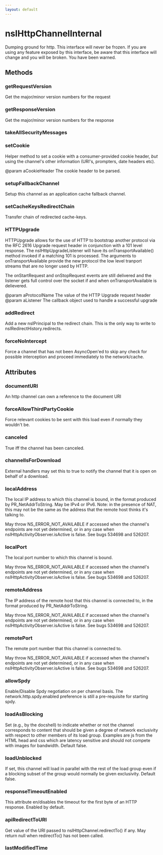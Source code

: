 ```yaml
---
layout: default
---
```


# nsIHttpChannelInternal #

Dumping ground for http.  This interface will never be frozen.  If you are
using any feature exposed by this interface, be aware that this interface
will change and you will be broken.  You have been warned.


## Methods ##

### getRequestVersion ###

Get the major/minor version numbers for the request


### getResponseVersion ###

Get the major/minor version numbers for the response


### takeAllSecurityMessages ###

### setCookie ###

Helper method to set a cookie with a consumer-provided
cookie header, _but_ using the channel's other information
(URI's, prompters, date headers etc).

@param aCookieHeader
       The cookie header to be parsed.


### setupFallbackChannel ###

Setup this channel as an application cache fallback channel.


### setCacheKeysRedirectChain ###

Transfer chain of redirected cache-keys.


### HTTPUpgrade ###

HTTPUpgrade allows for the use of HTTP to bootstrap another protocol
via the RFC 2616 Upgrade request header in conjunction with a 101 level
response. The nsIHttpUpgradeListener will have its
onTransportAvailable() method invoked if a matching 101 is processed.
The arguments to onTransportAvailable provide the new protocol the low
level tranport streams that are no longer used by HTTP.

The onStartRequest and onStopRequest events are still delivered and the
listener gets full control over the socket if and when onTransportAvailable
is delievered.

@param aProtocolName
       The value of the HTTP Upgrade request header
@param aListener
       The callback object used to handle a successful upgrade


### addRedirect ###

Add a new nsIPrincipal to the redirect chain. This is the only way to
write to nsIRedirectHistory.redirects.


### forceNoIntercept ###

Force a channel that has not been AsyncOpen'ed to skip any check for possible
interception and proceed immediately to the network/cache.


## Attributes ##

### documentURI ###

An http channel can own a reference to the document URI


### forceAllowThirdPartyCookie ###

Force relevant cookies to be sent with this load even if normally they
wouldn't be.


### canceled ###

True iff the channel has been canceled.


### channelIsForDownload ###

External handlers may set this to true to notify the channel
that it is open on behalf of a download.


### localAddress ###

The local IP address to which this channel is bound, in the
format produced by PR_NetAddrToString. May be IPv4 or IPv6.
Note: in the presence of NAT, this may not be the same as the
address that the remote host thinks it's talking to.

May throw NS_ERROR_NOT_AVAILABLE if accessed when the channel's
endpoints are not yet determined, or in any case when
nsIHttpActivityObserver.isActive is false. See bugs 534698 and 526207.


### localPort ###

The local port number to which this channel is bound.

May throw NS_ERROR_NOT_AVAILABLE if accessed when the channel's
endpoints are not yet determined, or in any case when
nsIHttpActivityObserver.isActive is false. See bugs 534698 and 526207.


### remoteAddress ###

The IP address of the remote host that this channel is
connected to, in the format produced by PR_NetAddrToString.

May throw NS_ERROR_NOT_AVAILABLE if accessed when the channel's
endpoints are not yet determined, or in any case when
nsIHttpActivityObserver.isActive is false. See bugs 534698 and 526207.


### remotePort ###

The remote port number that this channel is connected to.

May throw NS_ERROR_NOT_AVAILABLE if accessed when the channel's
endpoints are not yet determined, or in any case when
nsIHttpActivityObserver.isActive is false. See bugs 534698 and 526207.


### allowSpdy ###

Enable/Disable Spdy negotiation on per channel basis.
The network.http.spdy.enabled preference is still a pre-requisite
for starting spdy.


### loadAsBlocking ###

Set (e.g., by the docshell) to indicate whether or not the channel
corresponds to content that should be given a degree of network exclusivity
with respect to other members of its load group.
Examples are js from the HTML head and css which are latency
sensitive and should not compete with images for bandwidth. Default false.


### loadUnblocked ###

If set, this channel will load in parallel with the rest of the load
group even if a blocking subset of the group would normally be given
exclusivity. Default false.


### responseTimeoutEnabled ###

This attribute en/disables the timeout for the first byte of an HTTP
response. Enabled by default.


### apiRedirectToURI ###

Get value of the URI passed to nsIHttpChannel.redirectTo() if any.
May return null when redirectTo() has not been called.


### lastModifiedTime ###
